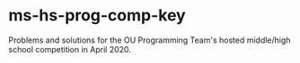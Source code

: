 # ms-hs-prog-comp-key
Problems and solutions for the OU Programming Team's hosted middle/high school competition in April 2020.
